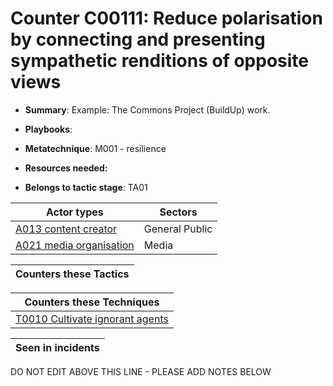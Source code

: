 # Counter C00111: Reduce polarisation by connecting and presenting sympathetic renditions of opposite views

* **Summary**: Example: The Commons Project (BuildUp) work. 

* **Playbooks**: 

* **Metatechnique**: M001 - resilience

* **Resources needed:** 

* **Belongs to tactic stage**: TA01


| Actor types | Sectors |
| ----------- | ------- |
| [A013 content creator ](../actortypes/A013.md) | General Public |
| [A021 media organisation](../actortypes/A021.md) | Media |



| Counters these Tactics |
| ---------------------- |



| Counters these Techniques |
| ------------------------- |
| [T0010 Cultivate ignorant agents](../techniques/T0010.md) |



| Seen in incidents |
| ----------------- |


DO NOT EDIT ABOVE THIS LINE - PLEASE ADD NOTES BELOW